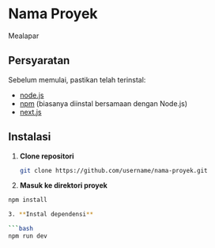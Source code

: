 # Nama Proyek

Mealapar

## Persyaratan

Sebelum memulai, pastikan telah terinstal:

- [node.js](https://nodejs.org/)
- [npm](https://www.npmjs.com/) (biasanya diinstal bersamaan dengan Node.js)
- [next.js](https://nextjs.org/)

## Instalasi

1. **Clone repositori**

   ```bash
   git clone https://github.com/username/nama-proyek.git

2. **Masuk ke direktori proyek**

  ````bash
  npm install

3. **Instal dependensi**

  ```bash
  npm run dev

